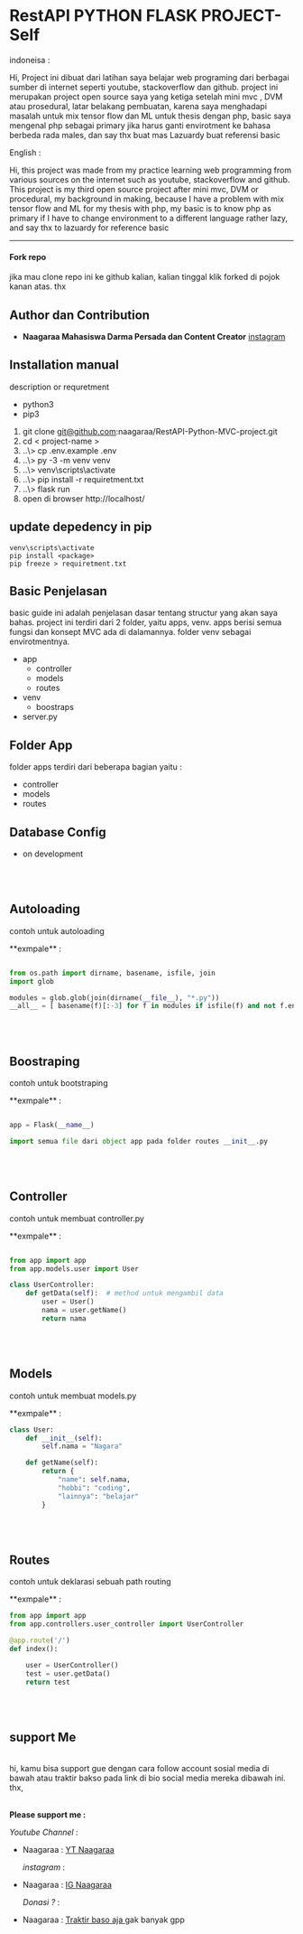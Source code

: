 <!-- title -->

# RestAPI PYTHON FLASK PROJECT-Self

<!-- Description -->
<p>indoneisa : </p>
<p>Hi, Project ini dibuat dari latihan saya belajar web programing dari berbagai sumber di internet seperti youtube, stackoverflow dan github. project ini merupakan project open source saya yang ketiga setelah mini mvc , DVM atau prosedural, latar belakang pembuatan, karena saya menghadapi masalah untuk mix tensor flow dan ML untuk thesis dengan php, basic saya mengenal php sebagai primary jika harus ganti envirotment ke bahasa berbeda rada males, dan say thx buat mas Lazuardy buat referensi basic</p>

<p>English : </p>
<p>Hi, this project was made from my practice learning web programming from various sources on the internet such as youtube, stackoverflow and github. This project is my third open source project after mini mvc, DVM or procedural, my background in making, because I have a problem with mix tensor flow and ML for my thesis with php, my basic is to know php as primary if I have to change environment to a different language rather lazy, and say thx to lazuardy for reference basic </p>

---

<!-- table of content YT -->

#### Fork repo

<p>jika mau clone repo ini ke github kalian, kalian tinggal klik forked di pojok kanan atas. thx</p>

## Author dan Contribution

- **Naagaraa Mahasiswa Darma Persada dan Content Creator** [ instagram ](https://www.instagram.com/naagaraa/)

## Installation manual

description or requretment

- python3
- pip3

1. git clone git@github.com:naagaraa/RestAPI-Python-MVC-project.git
2. cd < project-name >
3. ..\\> cp .env.example .env
4. ..\\> py -3 -m venv venv
5. ..\\> venv\scripts\activate
6. ..\\> pip install -r requiretment.txt
7. ..\\> flask run
8. open di browser http://localhost/

## update depedency in pip

```
venv\scripts\activate
pip install <package>
pip freeze > requiretment.txt
```

## Basic Penjelasan

basic guide ini adalah penjelasan dasar tentang structur yang akan saya bahas. project ini terdiri dari 2 folder, yaitu apps, venv. apps berisi semua fungsi dan konsept MVC ada di dalamannya. folder venv sebagai envirotmentnya.

- app
  - controller
  - models
  - routes
- venv
  - boostraps
- server.py

## Folder App

folder apps terdiri dari beberapa bagian yaitu :

- controller
- models
- routes

## Database Config

- on development

<br><br>

## Autoloading

<p>contoh untuk autoloading </p>
**exmpale** :

```python

from os.path import dirname, basename, isfile, join
import glob

modules = glob.glob(join(dirname(__file__), "*.py"))
__all__ = [ basename(f)[:-3] for f in modules if isfile(f) and not f.endswith('__init__.py')]


```

<br><br>

## Boostraping

<p>contoh untuk bootstraping </p>
**exmpale** :

```python

app = Flask(__name__)

import semua file dari object app pada folder routes __init__.py


```

<br><br>

## Controller

<p>contoh untuk membuat controller.py </p>
**exmpale** :

```python

from app import app
from app.models.user import User

class UserController:
    def getData(self):  # method untuk mengambil data
        user = User()
        nama = user.getName()
        return nama


```

<br><br>

## Models

<p>contoh untuk membuat models.py </p>
**exmpale** :

```python
class User:
    def __init__(self):
        self.nama = "Nagara"

    def getName(self):
        return {
            "name": self.nama,
            "hobbi": "coding",
            "lainnya": "belajar"
        }
```

<br><br>

## Routes

<p>contoh untuk deklarasi sebuah path routing </p>
**exmpale** :

```python
from app import app
from app.controllers.user_controller import UserController

@app.route('/')
def index():

    user = UserController()
    test = user.getData()
    return test

```

<br><br>

## support Me

<br>
<!-- description -->
hi, kamu bisa support gue dengan cara follow account sosial media di bawah atau traktir bakso pada link di bio social media mereka dibawah ini. thx,

<br>
<br>

<!-- Links -->

**Please support me :**

_Youtube Channel_ :

- Naagaraa : [ YT Naagaraa ](https://www.youtube.com/channel/UCYsZhw6Mlk23Q-nUPP9t1YA?view_as=subscriber)

  _instagram_ :

- Naagaraa : [ IG Naagaraa ](https://www.instagram.com/naagaraa/)

  _Donasi ?_ :

- Naagaraa : [ Traktir baso aja ](https://saweria.co/naagaraa) gak banyak gpp
